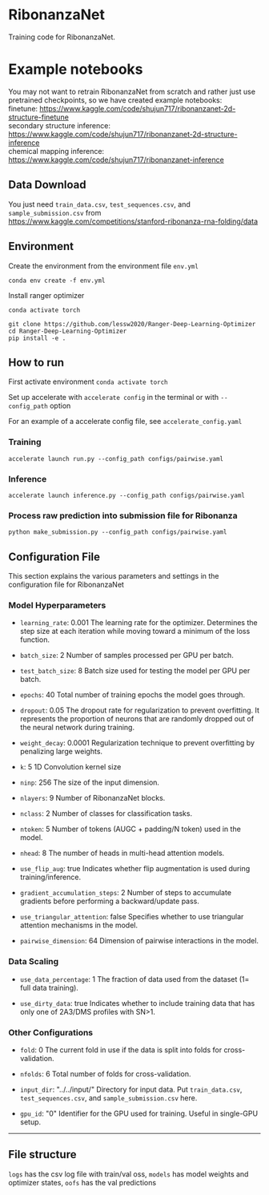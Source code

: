# RibonanzaNet

Training code for RibonanzaNet.

# Example notebooks

You may not want to retrain RibonanzaNet from scratch and rather just use pretrained checkpoints, so we have created example notebooks: \
finetune: https://www.kaggle.com/code/shujun717/ribonanzanet-2d-structure-finetune \
secondary structure inference: https://www.kaggle.com/code/shujun717/ribonanzanet-2d-structure-inference \
chemical mapping inference: https://www.kaggle.com/code/shujun717/ribonanzanet-inference

## Data Download

You just need `train_data.csv`, `test_sequences.csv`, and `sample_submission.csv` from
https://www.kaggle.com/competitions/stanford-ribonanza-rna-folding/data

## Environment

Create the environment from the environment file `env.yml`

`conda env create -f env.yml`

Install ranger optimizer

`conda activate torch`

```
git clone https://github.com/lessw2020/Ranger-Deep-Learning-Optimizer
cd Ranger-Deep-Learning-Optimizer
pip install -e .
```

## How to run

First activate environment `conda activate torch`

Set up accelerate with `accelerate config` in the terminal or with `--config_path` option

For an example of a accelerate config file, see `accelerate_config.yaml`

### Training

`accelerate launch run.py --config_path configs/pairwise.yaml`

### Inference

`accelerate launch inference.py --config_path configs/pairwise.yaml`

### Process raw prediction into submission file for Ribonanza

`python make_submission.py --config_path configs/pairwise.yaml`

## Configuration File

This section explains the various parameters and settings in the configuration file for RibonanzaNet

### Model Hyperparameters

- `learning_rate`: 0.001
  The learning rate for the optimizer. Determines the step size at each iteration while moving toward a minimum of the loss function.

- `batch_size`: 2
  Number of samples processed per GPU per batch.

- `test_batch_size`: 8
  Batch size used for testing the model per GPU per batch.

- `epochs`: 40
  Total number of training epochs the model goes through.

- `dropout`: 0.05
  The dropout rate for regularization to prevent overfitting. It represents the proportion of neurons that are randomly dropped out of the neural network during training.

- `weight_decay`: 0.0001
  Regularization technique to prevent overfitting by penalizing large weights.

- `k`: 5
  1D Convolution kernel size

- `ninp`: 256
  The size of the input dimension.

- `nlayers`: 9
  Number of RibonanzaNet blocks.

- `nclass`: 2
  Number of classes for classification tasks.

- `ntoken`: 5
  Number of tokens (AUGC + padding/N token) used in the model.

- `nhead`: 8
  The number of heads in multi-head attention models.

- `use_flip_aug`: true
  Indicates whether flip augmentation is used during training/inference.

- `gradient_accumulation_steps`: 2
  Number of steps to accumulate gradients before performing a backward/update pass.

- `use_triangular_attention`: false
  Specifies whether to use triangular attention mechanisms in the model.

- `pairwise_dimension`: 64
  Dimension of pairwise interactions in the model.

### Data Scaling

- `use_data_percentage`: 1
  The fraction of data used from the dataset (1= full data training).

- `use_dirty_data`: true
  Indicates whether to include training data that has only one of 2A3/DMS profiles with SN>1.

### Other Configurations

- `fold`: 0
  The current fold in use if the data is split into folds for cross-validation.

- `nfolds`: 6
  Total number of folds for cross-validation.

- `input_dir`: "../../input/"
  Directory for input data. Put `train_data.csv`, `test_sequences.csv`, and `sample_submission.csv` here.

- `gpu_id`: "0"
  Identifier for the GPU used for training. Useful in single-GPU setup.

---

## File structure

`logs` has the csv log file with train/val oss,
`models` has model weights and optimizer states,
`oofs` has the val predictions

